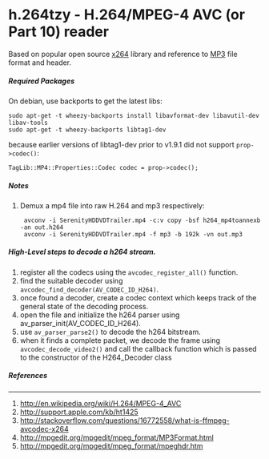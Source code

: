 h.264tzy - H.264/MPEG-4 AVC (or Part 10) reader
===============================================
Based on popular open source [x264][1] library and reference to [MP3][2] file format and header.


##### Required Packages
On debian, use backports to get the latest libs:

    sudo apt-get -t wheezy-backports install libavformat-dev libavutil-dev libav-tools
    sudo apt-get -t wheezy-backports libtag1-dev

because earlier versions of libtag1-dev prior to v1.9.1 did not support `prop->codec()`:

    TagLib::MP4::Properties::Codec codec = prop->codec();


##### Notes
1. Demux a mp4 file into raw H.264 and mp3 respectively:

        avconv -i SerenityHDDVDTrailer.mp4 -c:v copy -bsf h264_mp4toannexb -an out.h264
        avconv -i SerenityHDDVDTrailer.mp4 -f mp3 -b 192k -vn out.mp3


##### High-Level steps to decode a h264 stream.
1. register all the codecs using the `avcodec_register_all()` function.
2. find the suitable decoder using `avcodec_find_decoder(AV_CODEC_ID_H264)`.
3. once found a decoder, create a codec context which keeps track of the general state of the decoding process.
4. open the file and initialize the h264 parser using av_parser_init(AV_CODEC_ID_H264).
5. use `av_parser_parse2()` to decode the h264 bitstream.
6. when it finds a complete packet, we decode the frame using `avcodec_decode_video2()` and call the callback function which is passed to the constructor of the H264_Decoder class


##### References
----------------
1. http://en.wikipedia.org/wiki/H.264/MPEG-4_AVC
2. http://support.apple.com/kb/ht1425
3. http://stackoverflow.com/questions/16772558/what-is-ffmpeg-avcodec-x264
4. http://mpgedit.org/mpgedit/mpeg_format/MP3Format.html
5. http://mpgedit.org/mpgedit/mpeg_format/mpeghdr.htm


[1]:http://www.videolan.org/developers/x264.html
[2]:http://en.wikipedia.org/wiki/MP3#mediaviewer/File:Mp3filestructure.svg
[3]:http://mpgedit.org/mpgedit/mpeg_format/MP3Format.html
[4]:http://mpgedit.org/mpgedit/mpeg_format/mpeghdr.htm
